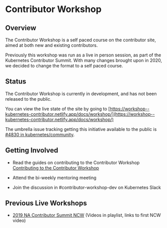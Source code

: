 # Contributor Workshop

## Overview 

The Contributor Workshop is a self paced course on the contributor site, aimed at both new and existing contributors.

Previously this workshop was run as a live in person session, as part of the Kubernetes Contributor Summit. With many changes brought upon in 2020, we decided to change the format to a self paced course.

## Status

The Contributor Workshop is currently in development, and has not been released to the public.

You can view the live state of the site by going to [https://workshop--kubernetes-contributor.netlify.app/docs/workshop/](https://workshop--kubernetes-contributor.netlify.app/docs/workshop/)

The umbrella issue tracking getting this initiative available to the public is [#4830 in kubernetes/community](https://github.com/kubernetes/community/issues/4830).

## Getting Involved

* Read the guides on contributing to the Contributor Workshop
[Contributing to the Contributor Workshop](resources/guides/README.md)

* Attend the bi-weekly mentoring meeting

* Join the discussion in #contributor-workshop-dev on Kubernetes Slack

## Previous Live Workshops
* [2019 NA Contributor Summit NCW](https://www.youtube.com/watch?v=uUJrGwAom-E&list=PL69nYSiGNLP0OWp38tPBc-jSlMmwWr6Ci&index=16) (Videos in playlist, links to first NCW video)
